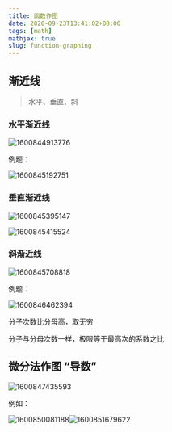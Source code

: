 ```yaml
---
title: 函数作图
date: 2020-09-23T13:41:02+08:00
tags: [math]
mathjax: true
slug: function-graphing
---
```


## 渐近线

> 水平、垂直、斜

### 水平渐近线

![1600844913776](https://cdn.kayleh.top/gh/kayleh/cdn/img/函数作图/1600844913776.png)

例题：

![1600845192751](https://cdn.kayleh.top/gh/kayleh/cdn/img/函数作图/1600845192751.png)

### 垂直渐近线

![1600845395147](https://cdn.kayleh.top/gh/kayleh/cdn/img/函数作图/1600845395147.png)

![1600845415524](https://cdn.kayleh.top/gh/kayleh/cdn/img/函数作图/1600845415524.png)

### 斜渐近线

![1600845708818](https://cdn.kayleh.top/gh/kayleh/cdn/img/函数作图/1600845708818.png)

例题：

![1600846462394](https://cdn.kayleh.top/gh/kayleh/cdn/img/函数作图/1600846462394.png)

分子次数比分母高，取无穷

分子与分母次数一样，极限等于最高次的系数之比

## 微分法作图 “导数”

![1600847435593](https://cdn.kayleh.top/gh/kayleh/cdn/img/函数作图/1600847435593.png)

例如：

![1600850081188](https://cdn.kayleh.top/gh/kayleh/cdn/img/函数作图/1600850081188.png)![1600851679622](https://cdn.kayleh.top/gh/kayleh/cdn/img/函数作图/1600851679622.png)
